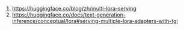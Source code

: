 1. https://huggingface.co/blog/zh/multi-lora-serving
2. https://huggingface.co/docs/text-generation-inference/conceptual/lora#serving-multiple-lora-adapters-with-tgi
